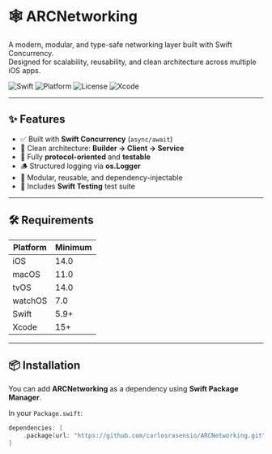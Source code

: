 # 🕸️ ARCNetworking

A modern, modular, and type-safe networking layer built with Swift Concurrency.  
Designed for scalability, reusability, and clean architecture across multiple iOS apps.

![Swift](https://img.shields.io/badge/Swift-5.9-orange.svg)
![Platform](https://img.shields.io/badge/platforms-iOS%20%7C%20macOS%20%7C%20tvOS%20%7C%20watchOS-blue.svg)
![License](https://img.shields.io/badge/license-MIT-lightgrey.svg)
![Xcode](https://img.shields.io/badge/Xcode-15%2B-blue.svg)

---

## ✨ Features

- ✅ Built with **Swift Concurrency** (`async/await`)
- 🧱 Clean architecture: **Builder → Client → Service**
- 🧩 Fully **protocol-oriented** and **testable**
- 🪵 Structured logging via **os.Logger**
- 🧠 Modular, reusable, and dependency-injectable
- 🧪 Includes **Swift Testing** test suite

---

## 🛠️ Requirements

| Platform | Minimum |
|-----------|----------|
| iOS | 14.0 |
| macOS | 11.0 |
| tvOS | 14.0 |
| watchOS | 7.0 |
| Swift | 5.9+ |
| Xcode | 15+ |

---

## 📦 Installation

You can add **ARCNetworking** as a dependency using **Swift Package Manager**.

In your `Package.swift`:

```swift
dependencies: [
    .package(url: "https://github.com/carlosrasensio/ARCNetworking.git", from: "0.1.0")
]

